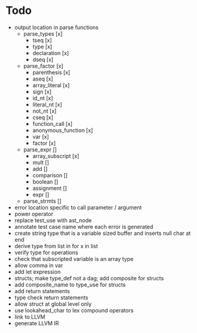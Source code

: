 # Todo
* output location in parse functions
  * parse_types [x]
    * tseq [x]
    * type [x]
    * declaration [x]
    * dseq [x]
  * parse_factor [x]
    * parenthesis [x]
    * aseq [x]
    * array_literal [x]
    * sign [x]
    * id_nt [x]
    * literal_nt [x]
    * not_nt [x]
    * cseq [x]
    * function_call [x]
    * anonymous_function [x]
    * var [x]
    * factor [x]
  * parse_expr []
    * array_subscript [x]
    * mult []
    * add []
    * comparison []
    * boolean []
    * assignment []
    * expr []
  * parse_strmts []
* error location specific to call parameter / argument
* power operator
* replace test_use with ast_node
* annotate test case name where each error is generated
* create string type that is a variable sized buffer and inserts null char at end
* derive type from list in for x in list
* verify type for operations
* check that subscripted variable is an array type
* allow comma in var
* add let expression
* structs; make type_def not a dag; add composite for structs
* add composite_name to type_use for structs
* add return statements
* type check return statements
* allow struct at global level only
* use lookahead_char to lex compound operators
* link to LLVM
* generate LLVM IR